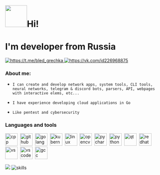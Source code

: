 
<div id="header">
 
  # <img src="https://media.giphy.com/media/cj8phHyzXoeRGmfTMD/giphy.gif" width="70px"/>Hi! 
  # I'm developer from Russia
  <div id="contacts" allign=center>
 <a href="https://t.me/bled_grechka">
  <img src="https://img.shields.io/badge/telegram-blue?style=for-the-badge&logo=telegram&logoColor=white" alt="https://t.me/bled_grechka"/>
 </a>
  <a href="https://vk.com/id226968875">
  <img src="https://img.shields.io/badge/vk-blue?style=for-the-badge&logo=vk&logoColor=white" alt="https://vk.com/id226968875"/>
 </a>
  </div>

### About me:
-     I can create and develop network apps, system tools, CLI tools, neural networks, telegram & discord bots, parsers, API, webpages with interactive elems, etc...
-     I have experience developing cloud applications in Go
-     Like pentest and cybersecurity

### Languages and tools
<img src="https://cdn.jsdelivr.net/gh/devicons/devicon@latest/icons/cplusplus/cplusplus-original.svg" title="cpp" width=40 height=40/>&nbsp;
<img src="https://cdn.jsdelivr.net/gh/devicons/devicon@latest/icons/git/git-original.svg"  title="github" width=40 height=40/>&nbsp;
<img src="https://cdn.jsdelivr.net/gh/devicons/devicon@latest/icons/go/go-original.svg" title="golang" width=40 height=40/>&nbsp;
<img src="https://cdn.jsdelivr.net/gh/devicons/devicon@latest/icons/kubernetes/kubernetes-original.svg" title="kubernetes" width=40 height=40/>&nbsp;
<img src="https://cdn.jsdelivr.net/gh/devicons/devicon@latest/icons/linux/linux-original.svg" title="linux" width=40 height=40/>&nbsp;
<img src="https://cdn.jsdelivr.net/gh/devicons/devicon@latest/icons/opencv/opencv-original.svg" title="opencv" width=40 height=40/>&nbsp;
<img src="https://cdn.jsdelivr.net/gh/devicons/devicon@latest/icons/pycharm/pycharm-original.svg" title="pycharm" width=40 height=40/>&nbsp;
<img src="https://cdn.jsdelivr.net/gh/devicons/devicon@latest/icons/python/python-original.svg" title="python" width=40 height=40/>&nbsp;
<img src="https://cdn.jsdelivr.net/gh/devicons/devicon@latest/icons/qt/qt-original.svg" title="qt" width=40 height=40/>&nbsp;
<img src="https://cdn.jsdelivr.net/gh/devicons/devicon@latest/icons/redhat/redhat-original-wordmark.svg" title="redhat" width=40 height=40/>&nbsp;
<img src="https://cdn.jsdelivr.net/gh/devicons/devicon@latest/icons/visualstudio/visualstudio-original.svg" title="vs" width=40 height=40/>&nbsp;
<img src="https://cdn.jsdelivr.net/gh/devicons/devicon@latest/icons/vscode/vscode-original.svg" title="vscode" width=40 height=40/>&nbsp;
<img src="https://cdn.jsdelivr.net/gh/devicons/devicon@latest/icons/gcc/gcc-original.svg" title="gcc" width=40 height=40/>&nbsp;

 ![](http://github-profile-summary-cards.vercel.app/api/cards/profile-details?username=JuneSunAt7&theme=aura_dark)
 ![skills](https://github.com/JuneSunAt7/JuneSunAt7/assets/63651740/8d0b2757-139d-444a-a35c-f88fe5bc5c1d)

</div>



